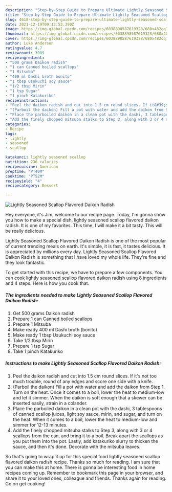 ```yaml
---
description: "Step-by-Step Guide to Prepare Ultimate Lightly Seasoned Scallop Flavored Daikon Radish"
title: "Step-by-Step Guide to Prepare Ultimate Lightly Seasoned Scallop Flavored Daikon Radish"
slug: 4618-step-by-step-guide-to-prepare-ultimate-lightly-seasoned-scallop-flavored-daikon-radish
date: 2021-12-19T09:12:53.390Z
image: https://img-global.cpcdn.com/recipes/6038890587619328/680x482cq70/lightly-seasoned-scallop-flavored-daikon-radish-recipe-main-photo.jpg
thumbnail: https://img-global.cpcdn.com/recipes/6038890587619328/680x482cq70/lightly-seasoned-scallop-flavored-daikon-radish-recipe-main-photo.jpg
cover: https://img-global.cpcdn.com/recipes/6038890587619328/680x482cq70/lightly-seasoned-scallop-flavored-daikon-radish-recipe-main-photo.jpg
author: Luke Anderson
ratingvalue: 4.7
reviewcount: 3909
recipeingredient:
- "500 grams Daikon radish"
- "1 can Canned boiled scallops"
- "1 Mitsuba"
- "400 ml Dashi broth bonito"
- "1 tbsp Usukuchi soy sauce"
- "1/2 tbsp Mirin"
- "1 tsp Sugar"
- "1 pinch Katakuriko"
recipeinstructions:
- "Peel the daikon radish and cut into 1.5 cm round slices. If it&#39;s not too much trouble, round of any edges and score one side with a knife."
- "(Parboil the daikon) Fill a pot with water and add the daikon from Step 1. Turn on the heat. Once it comes to a boil, lower the heat to medium-low and let it simmer. When the daikon is soft enough that a skewer can be inserted easily, strain in a colander."
- "Place the parboiled daikon in a clean pot with the dashi, 3 tablespoons of canned scallop juices, light soy sauce, mirin, and sugar, and turn on the heat. When it comes to a boil, lower the heat to medium-low and simmer for 12-13 minutes."
- "Add the finely chopped mitsuba stalks to Step 3, along with 3 or 4 scallops from the can, and bring it to a boil. Break apart the scallops as you put them into the pot. Lastly, add katakuriko slurry to thicken the sauce, and then it&#39;s done. Decorate with the mitsuba leaves."
categories:
- Recipe
tags:
- lightly
- seasoned
- scallop

katakunci: lightly seasoned scallop 
nutrition: 236 calories
recipecuisine: American
preptime: "PT40M"
cooktime: "PT52M"
recipeyield: "4"
recipecategory: Dessert

---
```



![Lightly Seasoned Scallop Flavored Daikon Radish](https://img-global.cpcdn.com/recipes/6038890587619328/680x482cq70/lightly-seasoned-scallop-flavored-daikon-radish-recipe-main-photo.jpg)

Hey everyone, it's Jim, welcome to our recipe page. Today, I'm gonna show you how to make a special dish, lightly seasoned scallop flavored daikon radish. It is one of my favorites. This time, I will make it a bit tasty. This will be really delicious.

Lightly Seasoned Scallop Flavored Daikon Radish is one of the most popular of current trending meals on earth. It's simple, it is fast, it tastes delicious. It is appreciated by millions every day. Lightly Seasoned Scallop Flavored Daikon Radish is something that I have loved my whole life. They're fine and they look fantastic.




To get started with this recipe, we have to prepare a few components. You can cook lightly seasoned scallop flavored daikon radish using 8 ingredients and 4 steps. Here is how you cook that.

<!--inarticleads1-->

##### The ingredients needed to make Lightly Seasoned Scallop Flavored Daikon Radish:

1. Get 500 grams Daikon radish
1. Prepare 1 can Canned boiled scallops
1. Prepare 1 Mitsuba
1. Make ready 400 ml Dashi broth (bonito)
1. Make ready 1 tbsp Usukuchi soy sauce
1. Take 1/2 tbsp Mirin
1. Prepare 1 tsp Sugar
1. Take 1 pinch Katakuriko




<!--inarticleads2-->

##### Instructions to make Lightly Seasoned Scallop Flavored Daikon Radish:

1. Peel the daikon radish and cut into 1.5 cm round slices. If it&#39;s not too much trouble, round of any edges and score one side with a knife.
1. (Parboil the daikon) Fill a pot with water and add the daikon from Step 1. Turn on the heat. Once it comes to a boil, lower the heat to medium-low and let it simmer. When the daikon is soft enough that a skewer can be inserted easily, strain in a colander.
1. Place the parboiled daikon in a clean pot with the dashi, 3 tablespoons of canned scallop juices, light soy sauce, mirin, and sugar, and turn on the heat. When it comes to a boil, lower the heat to medium-low and simmer for 12-13 minutes.
1. Add the finely chopped mitsuba stalks to Step 3, along with 3 or 4 scallops from the can, and bring it to a boil. Break apart the scallops as you put them into the pot. Lastly, add katakuriko slurry to thicken the sauce, and then it&#39;s done. Decorate with the mitsuba leaves.




So that's going to wrap it up for this special food lightly seasoned scallop flavored daikon radish recipe. Thanks so much for reading. I am sure that you can make this at home. There is gonna be interesting food in home recipes coming up. Remember to bookmark this page in your browser, and share it to your loved ones, colleague and friends. Thanks again for reading. Go on get cooking!
